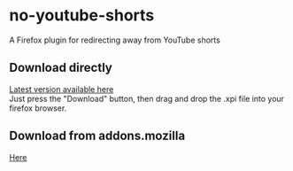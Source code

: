 # no-youtube-shorts

A Firefox plugin for redirecting away from YouTube shorts

## Download directly
[Latest version available here](release/no-youtube-shorts-1.0.1.xpi)  
Just press the "Download" button, then drag and drop the .xpi file into your firefox browser.

## Download from addons.mozilla
[Here](https://addons.mozilla.org/firefox/addon/namless-no-youtube-shorts/)